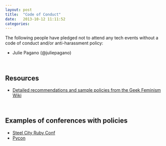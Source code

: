 ```yaml
---
layout: post
title:  "Code of Conduct"
date:   2013-10-12 11:11:52
categories:
---
```


The following people have pledged not to attend any tech events without a
code of conduct and/or anti-harassment policy:

* Julie Pagano (@juliepagano)

<br/>

## Resources
* [Detailed recommendations and sample policies from the Geek Feminism Wiki](http://geekfeminism.wikia.com/wiki/Conference_anti-harassment)

<br/>

## Examples of conferences with policies
* [Steel City Ruby Conf](http://steelcityruby.org/policies.html#antiharassment-policy)
* [Pycon](https://us.pycon.org/2014/about/code-of-conduct/)